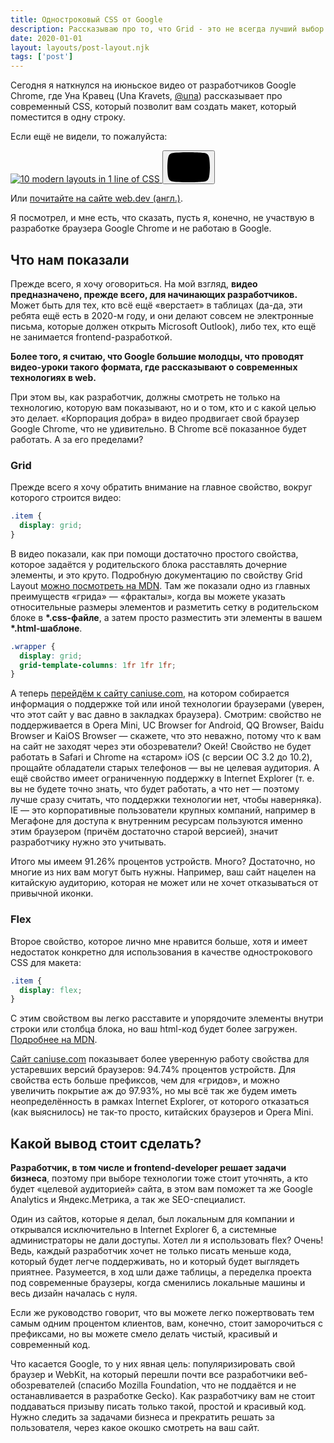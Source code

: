 ```yaml
---
title: Одностроковый CSS от Google
description: Рассказываю про то, что Grid - это не всегда лучший выбор
date: 2020-01-01
layout: layouts/post-layout.njk
tags: ['post']
---
```

<!-- Excerpt Start -->
Сегодня я наткнулся на июньское видео от разработчиков Google Chrome, где Уна Кравец (Una Kravets, [@una](https://twitter.com/una)) рассказывает про современный CSS, который позволит вам создать макет, который поместится в одну строку.
<!-- Excerpt End -->

Если ещё не видели, то пожалуйста:

<div class="video">
  <a class="video__link" href="https://youtu.be/qm0IfG1GyZU">
    <picture>
        <source srcset="https://i.ytimg.com/vi_webp/qm0IfG1GyZU/maxresdefault.webp" type="image/webp">
        <img class="video__media" src="https://i.ytimg.com/vi/qm0IfG1GyZU/maxresdefault.jpg" alt="10 modern layouts in 1 line of CSS">
    </picture>
  </a>
  <button class="video__button" aria-label="Запустить видео">
    <svg width="68" height="48" viewBox="0 0 68 48"><path class="video__button-shape" d="M66.52,7.74c-0.78-2.93-2.49-5.41-5.42-6.19C55.79,.13,34,0,34,0S12.21,.13,6.9,1.55 C3.97,2.33,2.27,4.81,1.48,7.74C0.06,13.05,0,24,0,24s0.06,10.95,1.48,16.26c0.78,2.93,2.49,5.41,5.42,6.19 C12.21,47.87,34,48,34,48s21.79-0.13,27.1-1.55c2.93-0.78,4.64-3.26,5.42-6.19C67.94,34.95,68,24,68,24S67.94,13.05,66.52,7.74z"></path><path class="video__button-icon" d="M 45,24 27,14 27,34"></path></svg>
  </button>
</div>

Или [почитайте на сайте web.dev (англ.)](https://web.dev/one-line-layouts/).

Я посмотрел, и мне есть, что сказать, пусть я, конечно, не участвую в разработке браузера Google Chrome и не работаю в Google.

## Что нам показали

Прежде всего, я хочу оговориться. На мой взгляд, **видео предназначено, прежде всего, для начинающих разработчиков.** Может быть для тех, кто всё ещё «верстает» в таблицах (да-да, эти ребята ещё есть в 2020-м году, и они делают совсем не электронные письма, которые должен открыть Microsoft Outlook), либо тех, кто ещё не занимается frontend-разработкой.

**Более того, я считаю, что Google большие молодцы, что проводят видео-уроки такого формата, где рассказывают о современных технологиях в web.**

При этом вы, как разработчик, должны смотреть не только на технологию, которую вам показывают, но и о том, кто и с какой целью это делает. «Корпорация добра» в видео продвигает свой браузер Google Chrome, что не удивительно. В Chrome всё показанное будет работать. А за его пределами?

### Grid

Прежде всего я хочу обратить внимание на главное свойство, вокруг которого строится видео:

```css
.item {
  display: grid;
}
```

В видео показали, как при помощи достаточно простого свойства, которое задаётся у родительского блока расставлять дочерние элементы, и это круто. Подробную документацию по свойству Grid Layout [можно посмотреть на MDN](https://developer.mozilla.org/ru/docs/Web/CSS/CSS_Grid_Layout/Basic_Concepts_of_Grid_Layout). Там же показали одно из главных преимуществ «грида» — «фракталы», когда вы можете указать относительные размеры элементов и разметить сетку в родительском блоке в **\*.css-файле**, а затем просто разместить эти элементы в вашем **\*.html-шаблоне**.

```css
.wrapper {
  display: grid;
  grid-template-columns: 1fr 1fr 1fr;
}
```

А теперь [перейдём к сайту caniuse.com](https://caniuse.com/#search=display%3Agrid), на котором собирается информация о поддержке той или иной технологии браузерами (уверен, что этот сайт у вас давно в закладках браузера). Смотрим: свойство не поддерживается в Opera Mini, UC Browser for Android, QQ Browser, Baidu Browser и KaiOS Browser — скажете, что это неважно, потому что к вам на сайт не заходят через эти обозреватели? Окей! Свойство не будет работать в Safari и Chrome на «старом» iOS (с версии ОС 3.2 до 10.2), прощайте обладатели старых телефонов — вы не целевая аудитория. А ещё свойство имеет ограниченную поддержку в Internet Explorer (т. е. вы не будете точно знать, что будет работать, а что нет — поэтому лучше сразу считать, что поддержки технологии нет, чтобы наверняка). IE — это корпоративные пользователи крупных компаний, например в Мегафоне для доступа к внутренним ресурсам пользуются именно этим браузером (причём достаточно старой версией), значит разработчику нужно это учитывать.

Итого мы имеем 91.26% процентов устройств. Много? Достаточно, но многие из них вам могут быть нужны. Например, ваш сайт нацелен на китайскую аудиторию, которая не может или не хочет отказываться от привычной иконки.

### Flex

Второе свойство, которое лично мне нравится больше, хотя и имеет недостаток конкретно для использования в качестве однострокового CSS для макета:

```css
.item {
  display: flex;
}
```

С этим свойством вы легко расставите и упорядочите элементы внутри строки или столбца блока, но ваш html-код будет более загружен. [Подробнее на MDN](https://developer.mozilla.org/ru/docs/Learn/CSS/CSS_layout/Flexbox).

[Сайт caniuse.com](https://caniuse.com/#search=display%3Aflex) показывает более уверенную работу свойства для устаревших версий браузеров: 94.74% процентов устройств. Для свойства есть больше префиксов, чем для «гридов», и можно увеличить покрытие аж до 97.93%, но мы всё так же будем иметь неопределённость в рамках Internet Explorer, от которого отказаться (как выяснилось) не так-то просто, китайских браузеров и Opera Mini.

## Какой вывод стоит сделать?

**Разработчик, в том числе и frontend-developer решает задачи бизнеса**, поэтому при выборе технологии тоже стоит уточнять, а кто будет «целевой аудиторией» сайта, в этом вам поможет та же Google Analytics и Яндекс.Метрика, а так же SEO-специалист.

Один из сайтов, которые я делал, был локальным для компании и открывался исключительно в Internet Explorer 6, а системные администраторы не дали доступы. Хотел ли я использовать flex? Очень! Ведь, каждый разработчик хочет не только писать меньше кода, который будет легче поддерживать, но и который будет выглядеть приятнее. Разумеется, в ход шли даже таблицы, а переделка проекта под современные браузеры, когда сменились локальные машины и весь дизайн началась с нуля.

Если же руководство говорит, что вы можете легко пожертвовать тем самым одним процентом клиентов, вам, конечно, стоит заморочиться с префиксами, но вы можете смело делать чистый, красивый и современный код.

Что касается Google, то у них явная цель: популяризировать свой браузер и WebKit, на который перешли почти все разработчики веб-обозревателей (спасибо Mozilla Foundation, что не поддаётся и не останавливается в разработке Gecko). Как разработчику вам не стоит поддаваться призыву писать только такой, простой и красивый код. Нужно следить за задачами бизнеса и прекратить решать за пользователя, через какое окошко смотреть на ваш сайт.

